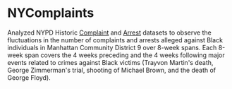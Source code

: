 # NYComplaints

Analyzed NYPD Historic [Complaint](https://data.cityofnewyork.us/Public-Safety/NYPD-Complaint-Data-Historic/qgea-i56i) and [Arrest](https://data.cityofnewyork.us/Public-Safety/NYPD-Arrests-Data-Historic-/8h9b-rp9u) datasets to observe the fluctuations in the number of complaints and arrests alleged against Black individuals in Manhattan Community District 9 over 8-week spans. Each 8-week span covers the 4 weeks preceding and the 4 weeks following major events related to crimes against Black victims (Trayvon Martin's death, George Zimmerman's trial,  shooting of Michael Brown, and the death of George Floyd).
